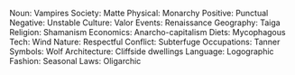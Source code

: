 Noun: Vampires
Society: Matte
Physical: Monarchy
Positive: Punctual
Negative: Unstable
Culture: Valor
Events: Renaissance
Geography: Taiga
Religion: Shamanism
Economics: Anarcho-capitalism
Diets: Mycophagous
Tech: Wind
Nature: Respectful
Conflict: Subterfuge
Occupations: Tanner
Symbols: Wolf
Architecture: Cliffside dwellings
Language: Logographic
Fashion: Seasonal
Laws: Oligarchic